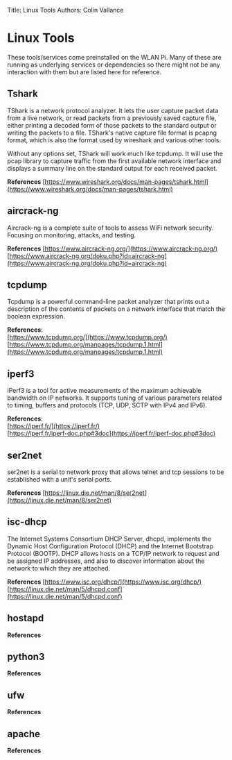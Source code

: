 Title: Linux Tools
Authors: Colin Vallance

# Linux Tools
These tools/services come preinstalled on the WLAN Pi.  Many of these are running as underlying services or dependencies so there might not be any interaction with them but are listed here for reference.  

## Tshark
TShark is a network protocol analyzer. It lets the user capture packet data from a live network, or read packets from a previously saved capture file, either printing a decoded form of those packets to the standard output or writing the packets to a file. TShark's native capture file format is pcapng format, which is also the format used by wireshark and various other tools.

Without any options set, TShark will work much like tcpdump. It will use the pcap library to capture traffic from the first available network interface and displays a summary line on the standard output for each received packet.

**References**
[https://www.wireshark.org/docs/man-pages/tshark.html](https://www.wireshark.org/docs/man-pages/tshark.html)  

## aircrack-ng
Aircrack-ng is a complete suite of tools to assess WiFi network security.  Focusing on monitoring, attacks, and testing. 

**References**
[https://www.aircrack-ng.org/](https://www.aircrack-ng.org/)  
[https://www.aircrack-ng.org/doku.php?id=aircrack-ng](https://www.aircrack-ng.org/doku.php?id=aircrack-ng)  

## tcpdump
Tcpdump is a powerful command-line packet analyzer that prints out a description of the contents of packets on a network interface that match the boolean expression.

**References**:  
[https://www.tcpdump.org/](https://www.tcpdump.org/)  
[https://www.tcpdump.org/manpages/tcpdump.1.html](https://www.tcpdump.org/manpages/tcpdump.1.html)  

## iperf3
iPerf3 is a tool for active measurements of the maximum achievable bandwidth on IP networks. It supports tuning of various parameters related to timing, buffers and protocols (TCP, UDP, SCTP with IPv4 and IPv6). 

**References**:  
[https://iperf.fr/](https://iperf.fr/)  
[https://iperf.fr/iperf-doc.php#3doc](https://iperf.fr/iperf-doc.php#3doc)  

## ser2net
ser2net is a serial to network proxy that allows telnet and tcp sessions to be established with a unit's serial ports.

**References**
[https://linux.die.net/man/8/ser2net](https://linux.die.net/man/8/ser2net)  

## isc-dhcp
The Internet Systems Consortium DHCP Server, dhcpd, implements the Dynamic Host Configuration Protocol (DHCP) and the Internet Bootstrap Protocol (BOOTP). DHCP allows hosts on a TCP/IP network to request and be assigned IP addresses, and also to discover information about the network to which they are attached. 

**References**
[https://www.isc.org/dhcp/](https://www.isc.org/dhcp/)  
[https://linux.die.net/man/5/dhcpd.conf](https://linux.die.net/man/5/dhcpd.conf)  

## hostapd
**References**
## python3
**References**
## ufw
**References**
## apache
**References**